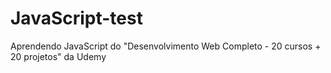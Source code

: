# JavaScript-test
Aprendendo JavaScript do "Desenvolvimento Web Completo - 20 cursos + 20 projetos" da Udemy
